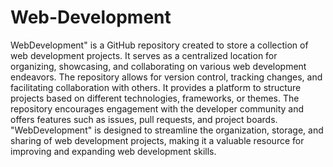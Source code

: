 # Web-Development


WebDevelopment" is a GitHub repository created to store a collection of web development projects. It serves as a centralized location for organizing, showcasing, and collaborating on various web development endeavors. The repository allows for version control, tracking changes, and facilitating collaboration with others. It provides a platform to structure projects based on different technologies, frameworks, or themes. The repository encourages engagement with the developer community and offers features such as issues, pull requests, and project boards. "WebDevelopment" is designed to streamline the organization, storage, and sharing of web development projects, making it a valuable resource for improving and expanding web development skills.
